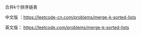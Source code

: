 合并k个排序链表

中文版 ：https://leetcode-cn.com/problems/merge-k-sorted-lists

英文版： https://leetcode.com/problems/merge-k-sorted-lists
